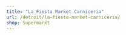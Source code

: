```yaml
---
title: "La Fiesta Market Carniceria"
url: /detroit/la-fiesta-market-carniceria/
shop: Supermarkt
---
```

